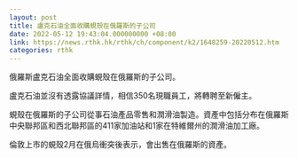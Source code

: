 ```yaml
---
layout: post
title: 盧克石油全面收購蜆殼在俄羅斯的子公司
date: 2022-05-12 19:43:04.000000000 +08:00
link: https://news.rthk.hk/rthk/ch/component/k2/1648259-20220512.htm
categories: rthk
---
```


俄羅斯盧克石油全面收購蜆殼在俄羅斯的子公司。

盧克石油並沒有透露協議詳情，相信350名現職員工，將轉聘至新僱主。

蜆殼在俄羅斯的子公司從事石油產品零售和潤滑油製造。資產中包括分布在俄羅斯中央聯邦區和西北聯邦區的411家加油站和1家在特維爾州的潤滑油加工廠。

倫敦上市的蜆殼2月在俄烏衝突後表示，會出售在俄羅斯的資產。
